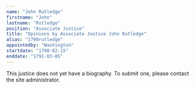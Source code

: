 ```yaml
---
name: "John Rutledge"
firstname: "John"
lastname: "Rutledge"
position: "Associate Justice"
title: "Opinions by Associate Justice John Rutledge"
alias: "1790rutledge"
appointedby: "Washington"
startdate: "1790-02-15"
enddate: "1791-03-05"
---
```

This justice does not yet have a biography. To submit one, please contact the site administrator.
